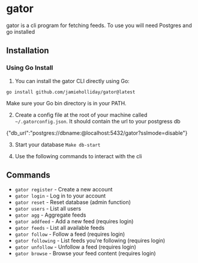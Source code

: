 # gator

gator is a cli program for fetching feeds. To use you will need Postgres and go installed


## Installation

### Using Go Install

1. You can install the gator CLI directly using Go:

```
go install github.com/jamieholliday/gator@latest
```

Make sure your Go bin directory is in your PATH.

2. Create a config file at the root of your machine called
`~/.gatorconfig.json`. It should contain the url to your postgress db

{"db_url":"postgres://dbname:@localhost:5432/gator?sslmode=disable"}

3. Start your database
`Make db-start`

4. Use the following commands to interact with the cli

## Commands
- `gator register` - Create a new account
- `gator login` - Log in to your account
- `gator reset` - Reset database (admin function)
- `gator users` - List all users
- `gator agg` - Aggregate feeds
- `gator addfeed` - Add a new feed (requires login)
- `gator feeds` - List all available feeds
- `gator follow` - Follow a feed (requires login)
- `gator following` - List feeds you're following (requires login)
- `gator unfollow` - Unfollow a feed (requires login)
- `gator browse` - Browse your feed content (requires login)

